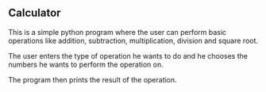 ## Calculator

This is a simple python program where the user can perform basic operations like addition, subtraction, multiplication, division  and square root.

The user enters the type of operation he wants to do and he chooses the numbers he wants to perform the operation on.

The program then prints the result of the operation.
